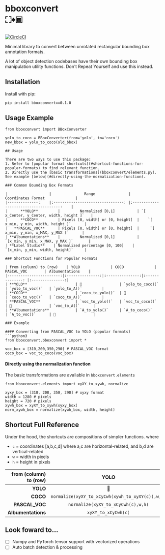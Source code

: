 # bboxconvert <br /> ⛶🠺🞖

[![CircleCI](https://circleci.com/gh/tensorturtle/bboxconvert.svg?style=shield)](https://app.circleci.com/pipelines/github/tensorturtle/bboxconvert)

Minimal library to convert between unrotated rectangular bounding box annotation formats.

A lot of object detection codebases have their own bounding box manipulation utility functions. Don't Repeat Yourself and use this instead.

## Installation

Install with pip:
```
pip install bboxconvert==0.1.0
```

## Usage Example

```python3
from bboxconvert import BBoxConverter

yolo_to_coco = BBoxConverter(from='yolo', to='coco')
new_bbox = yolo_to_coco(old_bbox)

## Usage

There are two ways to use this package:
1. Refer to [popular format shortcuts](#shortcut-functions-for-popular-formats) to find relevant function.
2. Directly use the [basic transformations](bboxconvert/elements.py). See example [below](#directly-using-the-normalization-function).

### Common Bounding Box Formats

|                	|               Range              	|           Coordinates Format          	|
|--------------:	|:--------------------------------:	|:-------------------------------------:	|
|      **YOLO**      	|         Normalized [0,1]         	| `[ x_Center, y_Center, width, height ]` 	|
|      **COCO**      	| Pixels [0, width] or [0, height] 	|    `[ x_min, y_min, width, height ]`    	|
|   **PASCAL_VOC**   	| Pixels [0, width] or [0, height] 	|     `[ x_min, y_min, x_MAX, y_MAX ]`    	|
| **Albumentations** 	|         Normalized [0,1]         	|     `[x_min, y_min, x_MAX, y_MAX ]`    	|
| **Label Studio**    | Normalized percentage [0, 100]    |     `[x_min, y_min, width, height]`     |

### Shortcut Functions for Popular Formats

| from (column) to (row) 	| YOLO           	| COCO           	| PASCAL_VOC    	| Albumentations 	|
|------------------------:|:---------------:|:---------------:|:--------------: |:---------------:|
| **YOLO**                  	| 🌸              	| `yolo_to_coco()` 	| `yolo_to_voc()` 	| `yolo_to_A()`      	|
| **COCO**                   	| `coco_to_yolo()` 	| 🌸              	| `coco_to_voc()` 	| `coco_to_A()`      	|
| **PASCAL_VOC**            	| `voc_to_yolo()`  	| `voc_to_coco()`  	| 🌸             	| `voc_to_A()`     	|
| **Albumentations**         	| `A_to_yolo()`    	| `A_to_coco()`    	| `A_to_voc()`    	| 🌸              	|

### Example

#### Converting from PASCAL_VOC to YOLO (popular formats)
```python3
from bboxconvert.bboxconvert import *

voc_box = [310,200,350,290] # PASCAL_VOC format
coco_box = voc_to_coco(voc_box) 
```

#### Directly using the normalization function

The basic transformations are available in `bboxconvert.elements`

```python3
from bboxconvert.elements import xyXY_to_xywh, normalize

xyxy_box = [310, 200, 350, 290] # xyxy format
width = 1280 # pixels
height = 720 # pixels
xywh_box = xyXY_to_xywh(xyxy_box)
norm_xywh_box = normalize(xywh_box, width, height)
```


## Shortcut Full Reference

Under the hood, the shortcuts are compositions of simpler functions.
where 
+ `c` = coordinates [a,b,c,d] where a,c are horizontal-related, and b,d are vertical-related
+ `w` = width in pixels
+ `h` = height in pixels

| from (column) to (row) 	|                       YOLO                       	|                        COCO                       	|              PASCAL_VOC              	|          Albumentations          	|
|----------------------:	|:------------------------------------------------:	|:-------------------------------------------------:	|:------------------------------------:	|:--------------------------------:	|
|               **YOLO** 	| 🌸                                                	| `denormalize(xyXY_to_xywh(xCyCwh_to_xyXY(c)),w,h)` 	| `denormalize(xCyCwh_to_xyXY(c),w,h)` 	| `xCyCwh_to_xyXY(c)`              	|
|               **COCO** 	| `normalize(xyXY_to_xCyCwh(xywh_to_xyXY(c)),w,h)` 	| 🌸                                                 	| `xywh_to_xyXY(c)`                    	| `normalize(xywh_to_xyXY(c),w,h)` 	|
|         **PASCAL_VOC** 	| `normalize(xyXY_to_xCyCwh(c),w,h)`               	| `xyXY_to_xywh(c)`                                 	| 🌸                                    	| `normalize(c,w,h)`               	|
|     **Albumentations** 	| `xyXY_to_xCyCwh(c)`                              	| `denormalize(xyXY_to_xywh(c),w,h)`                	| `denormalize(c,w,h)`                 	| 🌸                                	|

## Look foward to...

- [ ] Numpy and PyTorch tensor support with vectorized operations
- [ ] Auto batch detection & processing
